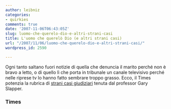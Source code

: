 ```yaml
---
author: leibniz
categories:
- quirkies
comments: true
date: '2007-11-06T06:43:05Z'
slug: luomo-che-querelo-dio-e-altri-strani-casi
title: L'uomo che querelò Dio (e altri strani casi)
url: "/2007/11/06/luomo-che-querelo-dio-e-altri-strani-casi/"
wordpress_id: 2590

---
```

Ogni tanto saltano fuori notizie di quella che denuncia il marito perché non è bravo a letto, o di quello lì che porta in tribunale un canale televisivo perché nelle riprese tv lo hanno fatto sembrare troppo grasso. Ecco, il Times potenzia la rubrica di [strani casi giudiziari](http://business.timesonline.co.uk/tol/business/law/article2741049.ece) tenuta dal professor Gary Slapper.

### Times
